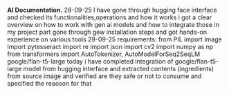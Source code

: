 **AI Documentation.**
28-09-25
I have gone through hugging face interface and checked its functionalities,operations and how it works i got a clear overview on how to work with gen ai models and how to integrate those in my project part
gone through gew installation steps and got hands-on experience on various tools
29-09-25
requirements:
from PIL import Image
import pytesseract
import re
import json
import cv2
import numpy as np
from transformers import AutoTokenizer, AutoModelForSeq2SeqLM
google/flan-t5-large
 today i have completed integration of google/flan-t5-large model from hugging interface 
 and extracted contents (ingredients) from source image and verified are they safe or not to consume and 
 specified the reaoson for that
